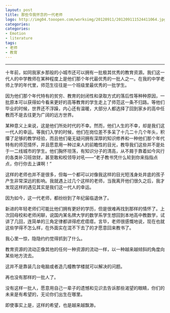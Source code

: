 ```yaml
---
layout: post
title: 那些令我怀念的一代老师
logo: http://img04.tooopen.com/worksimg/20120911/201209111524411064.jpg
categories:
categories:
- Emotion
- literature
tags:
- 老师
- 教育
---
```

---






十年前，如同我家乡那般的小城市还可以拥有一批极其优秀的教育资源。我们这一代人的中学教师在某种程度上是他们那个年代最优秀的一批人之一。在我的中学老师上学的年代里，师范生往往是一个班级里最优秀的一批学生。



因为他们那个年代特有的贫穷、教育的封闭性和录取方式的落后性等种种原因，一批原本可以获得如今看来更好的高等教育的学生走上了师范这一条不归路。等他们毕业的时候，世界还不浮躁，内心还有温暖，大部分人都选择了回到家乡的高中任教而不是去往更为广阔的远方世界。




某种意义上来说，这是他们所处时代的不幸。然而，他们人生的不幸，却是我们这一代人的幸运。等我们入学的时候，他们在岗位差不多呆了十几二十几个年头，积攥了足够的教学经验，而且他们毫无疑问拥有深厚的知识修养和一种他们那个年代特有的师范情怀，并且愿意用一种过来人的前瞻性的目光，教导我们这些并不是处于一二线城市的学生。他们胸怀坦荡，有知识分子的清高，从不屑于靠着如今风行的各类补习班敛财，甚至敢和校领导对吼——“老子教书凭什么轮到你来指指点点，你行你去上课啊！”



这样的老师也并不是很多，但每一个都可以对像我这样的目光短浅身处井底的孩子产生非常深远的影响。我就遇上过几个这样的老师，当我离开他们很久之后，我才发现这样的遇见其实是我们这一代人的幸运。




因为如今，这一代老师，都纷纷到了年纪届临退休了。



新进的年轻老师们可能比他们拥有更好的学历，但是很难再找到那样的情怀了。上次回母校和老师闲聊，说国内某名牌大学的数学系学生想回到本地高中教数学，试讲了几回，连简单的三角定律都讲得疙疙瘩瘩。言毕，老师很感慨地说，现在也就这些学得不怎么样，在外面实在混不下去了的才愿意回来教书了。



我心里一惊，隐隐约约觉得抓到了什么。




教育资源的流动正像其他的任何一种资源的流动一样，以一种越来越倾斜的角度向某些地方流去。


这并不是靠装几台电脑或者造几幢教学楼就可以解决的问题。




再也没有那样的一批人了。


没有这样一批人，愿意用自己一辈子的遗憾和见识去告诉那些渴望的眼睛，你们的未来是有希望的，无论你们出生在哪里。




即使事实上是，这样的希望，也是越来越飘渺。

